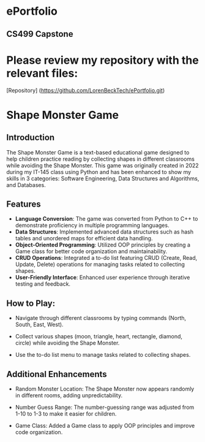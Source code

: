 # ePortfolio

## CS499 Capstone

# Please review my repository with the relevant files:
[Repository] (https://github.com/LorenBeckTech/ePortfolio.git)


# Shape Monster Game

## Introduction
The Shape Monster Game is a text-based educational game designed to help children practice reading by collecting shapes in different classrooms while avoiding the Shape Monster. This game was originally created in 2022 during my IT-145 class using Python and has been enhanced to show my skills in 3 categories: Software Engineering, Data Structures and Algorithms, and Databases.

## Features
- **Language Conversion**: The game was converted from Python to C++ to demonstrate proficiency in multiple programming languages.
- **Data Structures**: Implemented advanced data structures such as hash tables and unordered maps for efficient data handling.
- **Object-Oriented Programming**: Utilized OOP principles by creating a Game class for better code organization and maintainability.
- **CRUD Operations**: Integrated a to-do list featuring CRUD (Create, Read, Update, Delete) operations for managing tasks related to collecting shapes.
- **User-Friendly Interface**: Enhanced user experience through iterative testing and feedback.

## How to Play:
- Navigate through different classrooms by typing commands (North, South, East, West).

- Collect various shapes (moon, triangle, heart, rectangle, diamond, circle) while avoiding the Shape Monster.

- Use the to-do list menu to manage tasks related to collecting shapes.

## Additional Enhancements

- Random Monster Location: The Shape Monster now appears randomly in different rooms, adding unpredictability.

- Number Guess Range: The number-guessing range was adjusted from 1-10 to 1-3 to make it easier for children.

- Game Class: Added a Game class to apply OOP principles and improve code organization.
